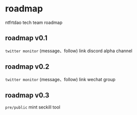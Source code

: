 # roadmap
ntfrtdao tech team roadmap


## roadmap v0.1

`twitter monitor` (message、follow) link discord alpha channel

## roadmap v0.2

`twitter monitor` (message、follow) link wechat group

## roadmap v0.3

`pre/public` mint seckill tool
